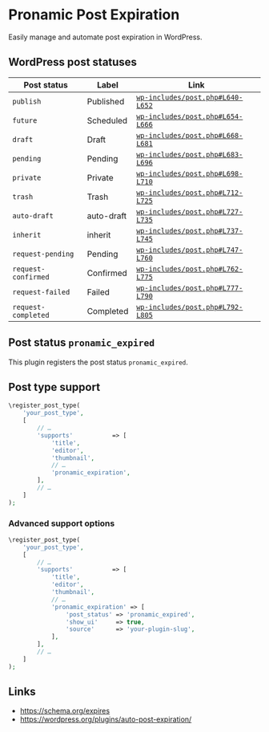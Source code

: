 # Pronamic Post Expiration

Easily manage and automate post expiration in WordPress.

## WordPress post statuses

| Post status         | Label      | Link |
| ------------------- | ---------- | ---- |
| `publish`           | Published  | [`wp-includes/post.php#L640-L652`](https://github.com/WordPress/wordpress-develop/blob/6.6.2/src/wp-includes/post.php#L640-L652) |
| `future`            | Scheduled  | [`wp-includes/post.php#L654-L666`](https://github.com/WordPress/wordpress-develop/blob/6.6.2/src/wp-includes/post.php#L654-L666) |
| `draft`             | Draft      | [`wp-includes/post.php#L668-L681`](https://github.com/WordPress/wordpress-develop/blob/6.6.2/src/wp-includes/post.php#L668-L681) |
| `pending`           | Pending    | [`wp-includes/post.php#L683-L696`](https://github.com/WordPress/wordpress-develop/blob/6.6.2/src/wp-includes/post.php#L683-L696) |
| `private`           | Private    | [`wp-includes/post.php#L698-L710`](https://github.com/WordPress/wordpress-develop/blob/6.6.2/src/wp-includes/post.php#L698-L710) |
| `trash`             | Trash      | [`wp-includes/post.php#L712-L725`](https://github.com/WordPress/wordpress-develop/blob/6.6.2/src/wp-includes/post.php#L712-L725) |
| `auto-draft`        | auto-draft | [`wp-includes/post.php#L727-L735`](https://github.com/WordPress/wordpress-develop/blob/6.6.2/src/wp-includes/post.php#L727-L735) |
| `inherit`           | inherit    | [`wp-includes/post.php#L737-L745`](https://github.com/WordPress/wordpress-develop/blob/6.6.2/src/wp-includes/post.php#L737-L745) |
| `request-pending`   | Pending    | [`wp-includes/post.php#L747-L760`](https://github.com/WordPress/wordpress-develop/blob/6.6.2/src/wp-includes/post.php#L747-L760) |
| `request-confirmed` | Confirmed  | [`wp-includes/post.php#L762-L775`](https://github.com/WordPress/wordpress-develop/blob/6.6.2/src/wp-includes/post.php#L762-L775) |
| `request-failed`    | Failed     | [`wp-includes/post.php#L777-L790`](https://github.com/WordPress/wordpress-develop/blob/6.6.2/src/wp-includes/post.php#L777-L790) |
| `request-completed` | Completed  | [`wp-includes/post.php#L792-L805`](https://github.com/WordPress/wordpress-develop/blob/6.6.2/src/wp-includes/post.php#L792-L805) |

## Post status `pronamic_expired`

This plugin registers the post status `pronamic_expired`.

## Post type support

```php
\register_post_type(
	'your_post_type',
	[
		// …
		'supports'           => [
			'title',
			'editor',
			'thumbnail',
			// …
			'pronamic_expiration',
		],
		// …
	]
);
```

### Advanced support options

```php
\register_post_type(
	'your_post_type',
	[
		// …
		'supports'           => [
			'title',
			'editor',
			'thumbnail',
			// …
			'pronamic_expiration' => [
				'post_status' => 'pronamic_expired',
				'show_ui'     => true,
				'source'      => 'your-plugin-slug',
			],
		],
		// …
	]
);
```

## Links

- https://schema.org/expires
- https://wordpress.org/plugins/auto-post-expiration/
